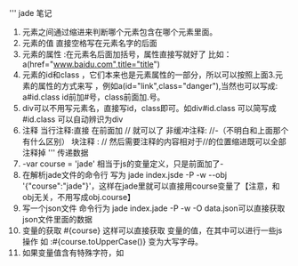 ''' jade 笔记
  1. 元素之间通过缩进来判断哪个元素包含在哪个元素里面。
  2. 元素的值 直接空格写在元素名字的后面
  3. 元素的属性 :在元素名后面加括号，属性直接写就好了 比如：a(href="www.baidu.com",title="title")
  4. 元素的id和class ，它们本来也是元素属性的一部分，所以可以按照上面3.元素的属性的方式来写 ，例如a(id="link",class="danger"),当然也可以写成: a#id.class id前加#号，class前面加.号。
  5. div可以不用写元素名，直接写id，class即可。如div#id.class 可以简写成 #id.class 可以自动辨识为div
  6. 注释
    当行注释:直接 在前面加 // 就可以了
    非缓冲注释: //-（不明白和上面那个有什么区别）
    块注释 : // 然后需要注释的内容相对于//的位置缩进既可以全部注释掉
''' 传递数据
  1. -var course = 'jade' 相当于js的变量定义，只是前面加了-
  2. 在解析jade文件的命令行 写为 jade index.jsde -P -w --obj '{"course":"jade"}'，这样在jade里就可以直接用course变量了【注意，和obj无关，不用写成obj.course】
  3. 写一个json文件 命令行为 jade index.jade -P -w -O data.json可以直接获取json文件里面的数据
  4. 变量的获取 #{course} 这样可以直接获取 变量的值，在其中可以进行一些js操作 如 :#{course.toUpperCase()} 变为大写字母。
  5. 如果变量值含有特殊字符，如<script> 默认将会被转义，如果不想被转义，那么将 #{course}变为 !{course}。这是一种办法，然后 变量的获取除了可以用 #{},还可以直接等于，例如 p = course,如果不想被转义 ，那么 p!=course 就不会转义了。
  6. 如果页面想要输出 #{} 因为这是获取变量值的符号，所以不能直接输出，在前面加上 \ 即可转义，例如 : \#{course}


''' 命令行相关
  1. jade index.jade 可以把jade文件解析出html文件，但是内容都是在同一行，没有可读性。
  2. jade -P index.jade 解析内容自动换行缩进，具有可读性
  3. jade -P -w index.jade jade实时监控jade文件，只要index.jade文件改变就会生成对应的index.html文件
